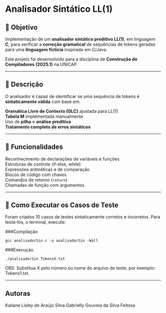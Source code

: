 # Analisador Sintático LL(1)

## 🎯 Objetivo

Implementação de um **analisador sintático preditivo LL(1)**, em linguagem **C**, para verificar a **correção gramatical** de sequências de tokens geradas para uma **linguagem fictícia** inspirada em C/Java.

Este projeto foi desenvolvido para a disciplina de **Construção de Compiladores (2025.1)** na UNICAP.

---

## 📝 Descrição

O analisador é capaz de identificar se uma sequência de tokens é **sintaticamente válida** com base em:

**Gramática Livre de Contexto (GLC)** ajustada para LL(1)  
**Tabela M** implementada manualmente  
Uso de **pilha** e **análise preditiva**  
**Tratamento completo de erros sintáticos**

---

## 🔧 Funcionalidades

Reconhecimento de declarações de variáveis e funções  
Estruturas de controle (if-else, while)  
Expressões aritméticas e de comparação  
Blocos de código com chaves  
Comandos de retorno (`return`)  
Chamadas de função com argumentos

---

## 🚀 Como Executar os Casos de Teste

Foram criados 10 casos de testes sintaticamente corretos e incorretos.
Para testa-los, o terminal, execute:

###Compilação
```
gcc analisadorSin.c -o analisadorSin -Wall
```
###Execução
```
./analisadorSin TokensX.txt
```
OBS: Substitua X pelo número ou nome do arquivo de teste, por exemplo: Tokens1.txt.

---
## Autoras
Kailane Lisley de Araújo Silva
Gabrielly Gouveia da Silva Feitosa

